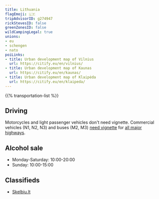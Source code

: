 ```yaml
---
title: Lithuania
flagEmoji: 🇱🇹
tripAdvisorID: g274947
rickStevesID: false
greenZonesID: false
wildCampingLegal: true
unions:
- eu
- schengen
- nato
poiLinks:
- title: Urban development map of Vilnius
  url: https://citify.eu/en/vilnius/
- title: Urban development map of Kaunas
  url: https://citify.eu/en/kaunas/
- title: Urban development map of Klaipėda
  url: https://citify.eu/en/klaipeda/
---
```


{{% transportation-list %}}

## Driving

Motorcycles and light passenger vehicles don't need vignette. Commercial vehicles (N1, N2, N3) and buses (M2, M3) [need vignette](https://pirkti.keliumokestis.lt/pages/tollRates.xhtml) for [all major highways](https://keliumokestis.lt/pages/tollRoad.xhtml).

## Alcohol sale

- Monday-Saturday: 10:00-20:00
- Sunday: 10:00-15:00

## Classifieds

- [Skelbiu.lt](https://skelbiu.lt/)
